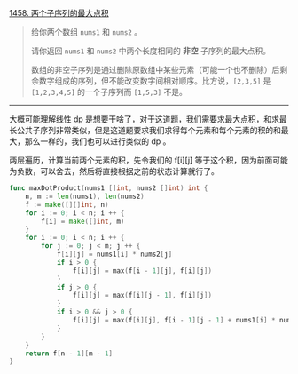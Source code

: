 [1458. 两个子序列的最大点积](https://leetcode.cn/problems/max-dot-product-of-two-subsequences/)

> 给你两个数组 `nums1` 和 `nums2` 。
>
> 请你返回 `nums1` 和 `nums2` 中两个长度相同的 **非空** 子序列的最大点积。
>
> 数组的非空子序列是通过删除原数组中某些元素（可能一个也不删除）后剩余数字组成的序列，但不能改变数字间相对顺序。比方说，`[2,3,5]` 是 `[1,2,3,4,5]` 的一个子序列而 `[1,5,3]` 不是。

---

大概可能理解线性 dp 是想要干啥了，对于这道题，我们需要求最大点积，和求最长公共子序列非常类似，但是这道题要求我们求得每个元素和每个元素的积的和最大，那么一样的，我们也可以进行类似的 dp 。

两层遍历，计算当前两个元素的积，先令我们的 f[i\][j] 等于这个积，因为前面可能为负数，可以舍去，然后将直接根据之前的状态计算就行了。

```go
func maxDotProduct(nums1 []int, nums2 []int) int {
    n, m := len(nums1), len(nums2)
    f := make([][]int, n)
    for i := 0; i < n; i ++ {
        f[i] = make([]int, m)
    }
    for i := 0; i < n; i ++ {
        for j := 0; j < m; j ++ {
            f[i][j] = nums1[i] * nums2[j]
            if i > 0 {
                f[i][j] = max(f[i - 1][j], f[i][j])
            }
            if j > 0 {
                f[i][j] = max(f[i][j - 1], f[i][j])
            }
            if i > 0 && j > 0 {
                f[i][j] = max(f[i][j], f[i - 1][j - 1] + nums1[i] * nums2[j])
            }
        }
    }
    return f[n - 1][m - 1]
}
```

